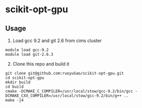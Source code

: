 # scikit-opt-gpu

## Usage
1. Load gcc 9.2 and git 2.6 from cims cluster
```
module load gcc-9.2
module load git-2.6.3
```
2. Clone this repo and build it
```
git clone git@github.com:ruoyuGao/scikit-opt-gpu.git
cd scikit-opt-gpu
mkdir build
cd build
cmake -DCMAKE_C_COMPILER=/usr/local/stow/gcc-9.2/bin/gcc -DCMAKE_CXX_COMPILER=/usr/local/stow/gcc-9.2/bin/g++ ..
make -j4
```